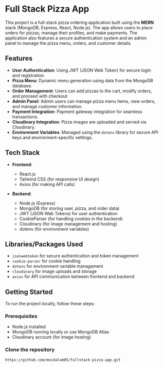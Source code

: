 # Full Stack Pizza App

This project is a full-stack pizza ordering application built using the **MERN** stack (MongoDB, Express, React, Node.js). The app allows users to place orders for pizzas, manage their profiles, and make payments. The application also features a secure authentication system and an admin panel to manage the pizza menu, orders, and customer details.

## Features

- **User Authentication**: Using JWT (JSON Web Token) for secure login and registration.
- **Pizza Menu**: Dynamic menu generation using data from the MongoDB database.
- **Order Management**: Users can add pizzas to the cart, modify orders, and proceed with checkout.
- **Admin Panel**: Admin users can manage pizza menu items, view orders, and manage customer information.
- **Payment Integration**: Payment gateway integration for seamless transactions.
- **Cloudinary Integration**: Pizza images are uploaded and served via Cloudinary.
- **Environment Variables**: Managed using the `dotenv` library for secure API keys and environment-specific settings.

## Tech Stack

- **Frontend**: 
  - React.js
  - Tailwind CSS (for responsive UI design)
  - Axios (for making API calls)
  
- **Backend**:
  - Node.js (Express)
  - MongoDB (for storing user, pizza, and order data)
  - JWT (JSON Web Tokens) for user authentication
  - CookieParser (for handling cookies in the backend)
  - Cloudinary (for image management and hosting)
  - dotenv (for environment variables)

## Libraries/Packages Used

- `jsonwebtoken` for secure authentication and token management
- `cookie-parser` for cookie handling
- `dotenv` for environment variable management
- `cloudinary` for image uploads and storage
- `axios` for API communication between frontend and backend

## Getting Started

To run the project locally, follow these steps:

### Prerequisites

- Node.js installed
- MongoDB running locally or use MongoDB Atlas
- Cloudinary account (for image hosting)

### Clone the repository

```bash
https://github.com/moidalam05/fullstack-pizza-app.git
